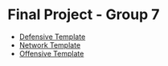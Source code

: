 # Final Project - Group 7

* [Defensive Template](./submission_files/DefensiveTemplate.md)
* [Network Template](./submission_files/NetworkTemplate.md)
* [Offensive Template](./submission_files/OffensiveTemplate.md)
